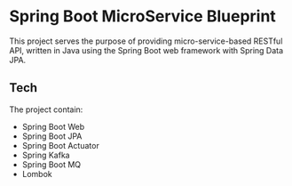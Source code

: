 # Spring Boot MicroService Blueprint
This project serves the purpose of providing micro-service-based RESTful API, written in Java using the Spring Boot web framework with Spring Data JPA.

## Tech

The project contain:

- Spring Boot Web
- Spring Boot JPA
- Spring Boot Actuator
- Spring Kafka
- Spring Boot MQ
- Lombok
